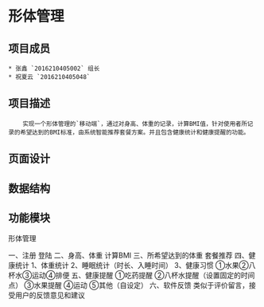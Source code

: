 # 形体管理
## 项目成员
	* 张鑫 `2016210405002` 组长 
	* 祝夏云 `2016210405048`
## 项目描述
		实现一个形体管理的`移动端`，通过对身高、体重的记录，计算BMI值，针对使用者所记录的希望达到的BMI标准，由系统智能推荐套餐方案。并且包含健康统计和健康提醒的功能。
## 页面设计
## 数据结构
## 功能模块



形体管理

一、注册 登陆
二、身高、体重 计算BMI
三、所希望达到的体重 套餐推荐
四、健康统计 
    1、体重统计
    2、睡眠统计（时长、入睡时间）
    3、健康习惯
       ①水果②八杯水③运动④排便
五、健康提醒
    ①吃药提醒
    ②八杯水提醒（设置固定的时间点）
    ③水果提醒
    ④运动
    ⑤其他（自设定）
六、软件反馈
    类似于评价留言，接受用户的反馈意见和建议


